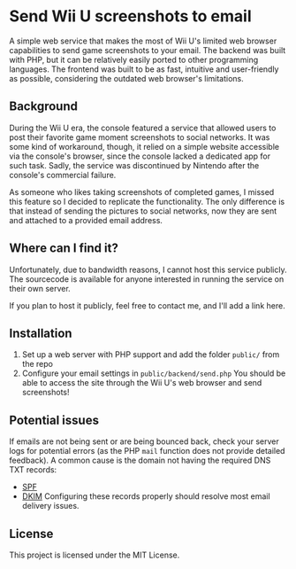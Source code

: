 # Send Wii U screenshots to email
A simple web service that makes the most of Wii U's limited web browser capabilities to send game screenshots to your email.
The backend was built with PHP, but it can be relatively easily ported to other programming languages.
The frontend was built to be as fast, intuitive and user-friendly as possible, considering the outdated web browser's limitations.


## Background
During the Wii U era, the console featured a service that allowed users to post their favorite game moment screenshots to social networks. It was some kind of workaround, though, it relied on a simple website accessible via the console's browser, since the console lacked a dedicated app for such task. Sadly, the service was discontinued by Nintendo after the console's commercial failure.

As someone who likes taking screenshots of completed games, I missed this feature so I decided to replicate the functionality. The only difference is that instead of sending the pictures to social networks, now they are sent and attached to a provided email address.


## Where can I find it?
Unfortunately, due to bandwidth reasons, I cannot host this service publicly. The sourcecode is available for anyone interested in running the service on their own server.

If you plan to host it publicly, feel free to contact me, and I'll add a link here.


## Installation
1. Set up a web server with PHP support and add the folder `public/` from the repo
2. Configure your email settings in `public/backend/send.php`
You should be able to access the site through the Wii U's web browser and send screenshots!


## Potential issues
If emails are not being sent or are being bounced back, check your server logs for potential errors (as the PHP `mail` function does not provide detailed feedback).
A common cause is the domain not having the required DNS TXT records:
- [SPF](https://support.google.com/a/answer/33786)
- [DKIM](https://support.google.com/a/answer/174124)
Configuring these records properly should resolve most email delivery issues.


## License
This project is licensed under the MIT License.